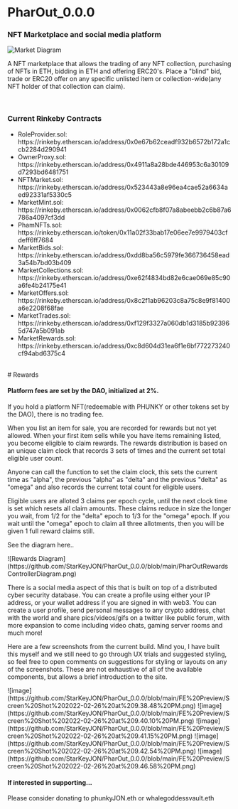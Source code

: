 # PharOut_0.0.0
<h3>
NFT Marketplace and social media platform
  </h3>

![Market Diagram](https://github.com/StarKeyJON/PharOut_0.0.0/blob/main/pharoutmarketdiagram.png)
<p>
A NFT marketplace that allows the trading of any NFT collection, purchasing of NFTs in ETH, bidding in ETH and offering ERC20's.
Place a "blind" bid, trade or ERC20 offer on any specific unlisted item or collection-wide(any NFT holder of that collection can claim).
  </p>
  <br/>
<h3>
  Current Rinkeby Contracts
  </h3>
<ul>
 <li> RoleProvider.sol: https://rinkeby.etherscan.io/address/0x0e67b62ceadf932b6572b172a1ccb2284d290941 </li>
  <li> OwnerProxy.sol: https://rinkeby.etherscan.io/address/0x4911a8a28bde446953c6a30109d7293bd6481751 </li>
  <li> NFTMarket.sol: https://rinkeby.etherscan.io/address/0x523443a8e96ea4cae52a6634aed92331af5330c5 </li>
  <li> MarketMint.sol: https://rinkeby.etherscan.io/address/0x0062cfb8f07a8abeebb2c6b87a6786a4097cf3dd </li>
  <li> PhamNFTs.sol: https://rinkeby.etherscan.io/token/0x11a02f33bab17e06ee7e9979403cfdeff6ff7684 </li>
  <li> MarketBids.sol: https://rinkeby.etherscan.io/address/0xdd8ba56c5979fe366736458ead3a54b7bd03b409 </li>
  <li> MarketCollections.sol: https://rinkeby.etherscan.io/address/0xe62f4834bd82e6cae069e85c90a6fe4b24175e41 </li>
  <li> MarketOffers.sol: https://rinkeby.etherscan.io/address/0x8c2f1ab96203c8a75c8e9f81400a6e2208f68fae </li>
  <li> MarketTrades.sol: https://rinkeby.etherscan.io/address/0xf129f3327a060db1d3185b923965d747a5b091ab </li>
  <li> MarketRewards.sol: https://rinkeby.etherscan.io/address/0xc8d604d31ea6f1e6bf772273240cf94abd6375c4 </li>
  </ul>
</br>
# Rewards
<h4>
Platform fees are set by the DAO, initialized at 2%.
  </h4>
If you hold a platform NFT(redeemable with PHUNKY or other tokens set by the DAO), there is no trading fee.
<p>
When you list an item for sale, you are recorded for rewards but not yet allowed. When your first item sells while you have items remaining listed, you become eligible to claim rewards. The rewards distribution is based on an unique claim clock that records 3 sets of times and the current set total eligible user count.  </p>
<p>
Anyone can call the function to set the claim clock, this sets the current time as "alpha", the previous "alpha" as "delta" and the previous "delta" as "omega" and also records the current total count for eligible users.
  </p>
 <p>
 Eligible users are alloted 3 claims per epoch cycle, until the next clock time is set which resets all claim amounts.
  These claims reduce in size the longer you wait, from 1/2 for the "delta" epoch to 1/3 for the "omega" epoch. If you wait until the "omega" epoch to claim all three allotments, then you will be given 1 full reward claims still.
  </p>
  <p>See the diagram here..</p>
 ![Rewards Diagram](https://github.com/StarKeyJON/PharOut_0.0.0/blob/main/PharOutRewardsControllerDiagram.png)
 
 </br>
 
 <p>
  There is a social media aspect of this that is built on top of a distributed cyber security database. You can create a profile using either your IP address, or your wallet address if you are signed in with web3. You can create a user profile, send personal messages to any crypto address, chat with the world and share pics/videos/gifs on a twitter like public forum, with more expansion to come including video chats, gaming server rooms and much more!
  </p>
<p>
  Here are a few screenshots from the current build. Mind you, I have built this myself and we still need to go through UX trials and suggested styling, so feel free to open comments on suggestions for styling or layouts on any of the screenshots. These are not exhaustive of all of the available components, but allows a brief introduction to the site.
  </p>
![image](https://github.com/StarKeyJON/PharOut_0.0.0/blob/main/FE%20Preview/Screen%20Shot%202022-02-26%20at%209.38.48%20PM.png)
![image](https://github.com/StarKeyJON/PharOut_0.0.0/blob/main/FE%20Preview/Screen%20Shot%202022-02-26%20at%209.40.10%20PM.png)
![image](https://github.com/StarKeyJON/PharOut_0.0.0/blob/main/FE%20Preview/Screen%20Shot%202022-02-26%20at%209.41.15%20PM.png)
![image](https://github.com/StarKeyJON/PharOut_0.0.0/blob/main/FE%20Preview/Screen%20Shot%202022-02-26%20at%209.42.54%20PM.png)
![image](https://github.com/StarKeyJON/PharOut_0.0.0/blob/main/FE%20Preview/Screen%20Shot%202022-02-26%20at%209.46.58%20PM.png)
  <h4>If interested in supporting...</h4>
  <p>Please consider donating to phunkyJON.eth or whalegoddessvault.eth</p>

